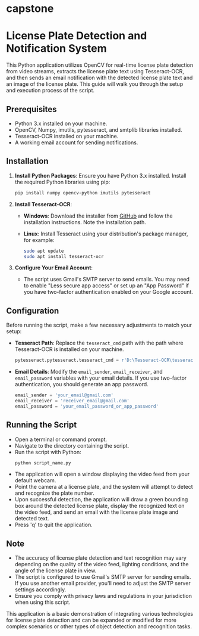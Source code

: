 # capstone

# License Plate Detection and Notification System

This Python application utilizes OpenCV for real-time license plate detection from video streams, extracts the license plate text using Tesseract-OCR, and then sends an email notification with the detected license plate text and an image of the license plate. This guide will walk you through the setup and execution process of the script.

## Prerequisites

- Python 3.x installed on your machine.
- OpenCV, Numpy, imutils, pytesseract, and smtplib libraries installed.
- Tesseract-OCR installed on your machine.
- A working email account for sending notifications.

## Installation

1. **Install Python Packages**: Ensure you have Python 3.x installed. Install the required Python libraries using pip:

    ```bash
    pip install numpy opencv-python imutils pytesseract
    ```

2. **Install Tesseract-OCR**:
    - **Windows**: Download the installer from [GitHub](https://github.com/UB-Mannheim/tesseract/wiki) and follow the installation instructions. Note the installation path.
    - **Linux**: Install Tesseract using your distribution's package manager, for example:

        ```bash
        sudo apt update
        sudo apt install tesseract-ocr
        ```

3. **Configure Your Email Account**:
    - The script uses Gmail's SMTP server to send emails. You may need to enable "Less secure app access" or set up an "App Password" if you have two-factor authentication enabled on your Google account.

## Configuration

Before running the script, make a few necessary adjustments to match your setup:

- **Tesseract Path**: Replace the `tesseract_cmd` path with the path where Tesseract-OCR is installed on your machine.
    ```python
    pytesseract.pytesseract.tesseract_cmd = r'D:\Tesseract-OCR\tesseract.exe'
    ```
- **Email Details**: Modify the `email_sender`, `email_receiver`, and `email_password` variables with your email details. If you use two-factor authentication, you should generate an app password.
    ```python
    email_sender = 'your_email@gmail.com'
    email_receiver = 'receiver_email@gmail.com'
    email_password = 'your_email_password_or_app_password'
    ```

## Running the Script

- Open a terminal or command prompt.
- Navigate to the directory containing the script.
- Run the script with Python:
    ```bash
    python script_name.py
    ```
- The application will open a window displaying the video feed from your default webcam.
- Point the camera at a license plate, and the system will attempt to detect and recognize the plate number.
- Upon successful detection, the application will draw a green bounding box around the detected license plate, display the recognized text on the video feed, and send an email with the license plate image and detected text.
- Press 'q' to quit the application.

## Note

- The accuracy of license plate detection and text recognition may vary depending on the quality of the video feed, lighting conditions, and the angle of the license plate in view.
- The script is configured to use Gmail's SMTP server for sending emails. If you use another email provider, you'll need to adjust the SMTP server settings accordingly.
- Ensure you comply with privacy laws and regulations in your jurisdiction when using this script.

This application is a basic demonstration of integrating various technologies for license plate detection and can be expanded or modified for more complex scenarios or other types of object detection and recognition tasks.

